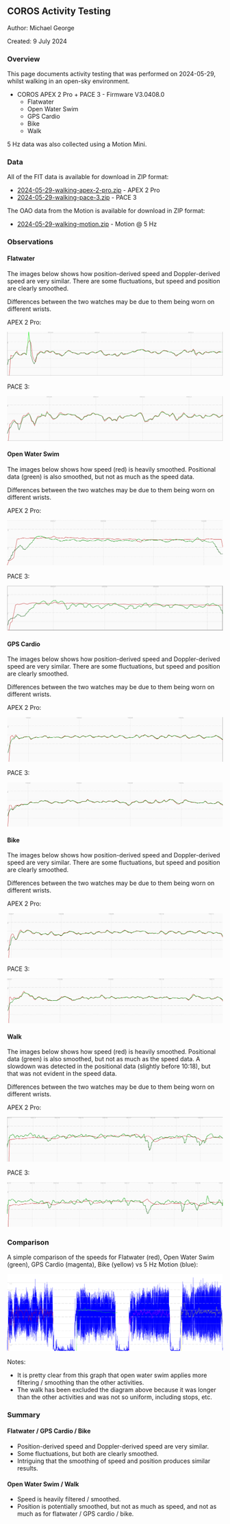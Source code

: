 ## COROS Activity Testing

Author: Michael George

Created: 9 July 2024



### Overview

This page documents activity testing that was performed on 2024-05-29, whilst walking in an open-sky environment.

- COROS APEX 2 Pro + PACE 3 - Firmware V3.0408.0
  - Flatwater
  - Open Water Swim
  - GPS Cardio
  - Bike
  - Walk

5 Hz data was also collected using a Motion Mini.



### Data

All of the FIT data is available for download in ZIP format:

- [2024-05-29-walking-apex-2-pro.zip](2024-05-29-walking-apex-2-pro.zip) - APEX 2 Pro
- [2024-05-29-walking-pace-3.zip](2024-05-29-walking-pace-3.zip) - PACE 3

The OAO data from the Motion is available for download in ZIP format:

- [2024-05-29-walking-motion.zip](2024-05-29-walking-motion.zip) - Motion @ 5 Hz



### Observations

#### Flatwater

The images below shows how position-derived speed and Doppler-derived speed are very similar. There are some fluctuations, but speed and position are clearly smoothed.

Differences between the two watches may be due to them being worn on different wrists.

APEX 2 Pro:

![flatwater-apex-2-pro](img/1-flatwater-apex-2-pro.png)

PACE 3:

![flatwater-pace-3](img/1-flatwater-pace-3.png)



#### Open Water Swim

The images below shows how speed (red) is heavily smoothed. Positional data (green) is also smoothed, but not as much as the speed data.

Differences between the two watches may be due to them being worn on different wrists.

APEX 2 Pro:

![open-water-apex-2-pro](img/2-open-water-apex-2-pro.png)

PACE 3:

![open-water-pace-3](img/2-open-water-pace-3.png)



#### GPS Cardio

The images below shows how position-derived speed and Doppler-derived speed are very similar. There are some fluctuations, but speed and position are clearly smoothed.

Differences between the two watches may be due to them being worn on different wrists.

APEX 2 Pro:

![gps-cardio-apex-2-pro](img/3-gps-cardio-apex-2-pro.png)

PACE 3:

![gps-cardio-pace-3](img/3-gps-cardio-pace-3.png)



#### Bike

The images below shows how position-derived speed and Doppler-derived speed are very similar. There are some fluctuations, but speed and position are clearly smoothed.

Differences between the two watches may be due to them being worn on different wrists.

APEX 2 Pro:

![bike-apex-2-pro](img/4-bike-apex-2-pro.png)

PACE 3:

![bike-pace-3](img/4-bike-pace-3.png)



#### Walk

The images below shows how speed (red) is heavily smoothed. Positional data (green) is also smoothed, but not as much as the speed data. A slowdown was detected in the positional data (slightly before 10:18), but that was not evident in the speed data.

Differences between the two watches may be due to them being worn on different wrists.

APEX 2 Pro:

![walk-apex-2-pro](img/5-walk-apex-2-pro.png)

PACE 3:

![walk-pace-3](img/5-walk-pace-3.png)





### Comparison

A simple comparison of the speeds for Flatwater (red), Open Water Swim (green), GPS Cardio (magenta), Bike (yellow) vs 5 Hz Motion (blue):

![comparison](img/comparison.png)

Notes:

- It is pretty clear from this graph that open water swim applies more filtering / smoothing than the other activities.
- The walk has been excluded the diagram above because it was longer than the other activities and was not so uniform, including stops, etc.



### Summary

#### Flatwater / GPS Cardio / Bike

- Position-derived speed and Doppler-derived speed are very similar.
- Some fluctuations, but both are clearly smoothed.
- Intriguing that the smoothing of speed and position produces similar results.

#### Open Water Swim / Walk

- Speed is heavily filtered / smoothed.
- Position is potentially smoothed, but not as much as speed, and not as much as for flatwater / GPS cardio / bike.
